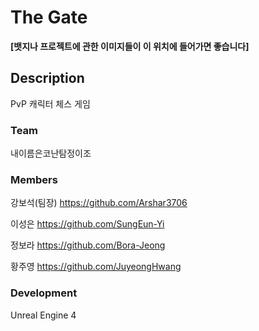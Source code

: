 # The Gate

**[뱃지나 프로젝트에 관한 이미지들이 이 위치에 들어가면 좋습니다]**  

## Description

PvP 캐릭터 체스 게임

### Team

내이름은코난탐정이조

### Members

강보석(팀장) https://github.com/Arshar3706

이성은 https://github.com/SungEun-Yi

정보라 https://github.com/Bora-Jeong

황주영 https://github.com/JuyeongHwang

### Development
Unreal Engine 4

